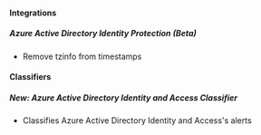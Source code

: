 
#### Integrations
##### Azure Active Directory Identity Protection (Beta)
- Remove tzinfo from timestamps

#### Classifiers
##### New: Azure Active Directory Identity and Access Classifier
- Classifies Azure Active Directory Identity and Access's alerts